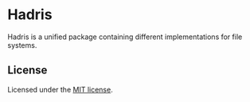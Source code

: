 # Hadris

Hadris is a unified package containing different implementations for file systems.

## License

Licensed under the [MIT license](LICENSE-MIT).

